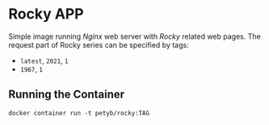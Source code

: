 # Rocky APP

Simple image running _Nginx_ web server with _Rocky_ related web pages. The request part of Rocky series can be specified by tags:

* `latest`, `2021`, `1`
* `1967`, `1`

## Running the Container

```
docker container run -t petyb/rocky:TAG
```
